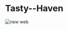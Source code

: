 # Tasty--Haven
![new web](https://github.com/Siddiquiweb/Tasty--Haven/assets/157453608/dda2d426-14a4-4fa4-bdea-3aef47e13c50)

